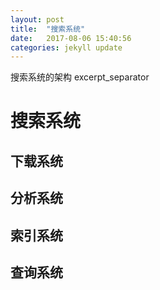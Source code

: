 ```yaml
---
layout: post
title:  "搜索系统"
date:   2017-08-06 15:40:56
categories: jekyll update
---
```

搜索系统的架构
excerpt_separator
# 搜索系统

## 下载系统

## 分析系统

## 索引系统

## 查询系统
